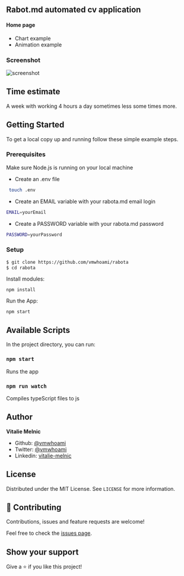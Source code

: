 ## Rabot.md automated cv application

#### Home page

- Chart example
- Animation example

### Screenshot

![screenshot](./)

## Time estimate

A week with working 4 hours a day sometimes less some times more.

## Getting Started

To get a local copy up and running follow these simple example steps.

### Prerequisites

Make sure Node.js is running on your local machine

- Create an .env file

```bash
 touch .env
```

- Create an EMAIL variable with your rabota.md email login

```bash
EMAIL=yourEmail
```

- Create a PASSWORD variable with your rabota.md password

```bash
PASSWORD=yourPassword
```

### Setup

```bash
$ git clone https://github.com/vmwhoami/rabota
$ cd rabota
```

Install modules:

```
npm install
```

Run the App:

```
npm start
```

## Available Scripts

In the project directory, you can run:

### `npm start`

Runs the app

### `npm run watch`

Compiles typeScript files to js

## Author

**Vitalie Melnic**

- Github: [@vmwhoami](https://github.com/vmwhoami/)
- Twitter: [@vmwhoami](https://twitter.com/vmwhoami)
- Linkedin: [vitalie-melnic](https://www.linkedin.com/in/vitalie-melnic/)

## License

Distributed under the MIT License. See `LICENSE` for more information.

## 🤝 Contributing

Contributions, issues and feature requests are welcome!

Feel free to check the [issues page](https://github.com/vmwhoami/rabota/issues).

## Show your support

Give a ⭐️ if you like this project!
